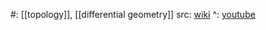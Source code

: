 #: [[topology]], [[differential geometry]]
src: [wiki](https://en.wikipedia.org/wiki/Wu%E2%80%93Yang_dictionary)
^: [youtube](https://www.youtube.com/watch?v=BA4As1uVing) 

